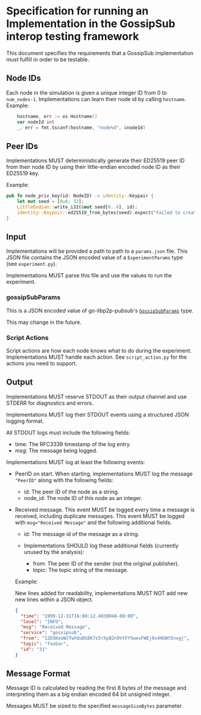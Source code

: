 # Specification for running an Implementation in the GossipSub interop testing framework

This document specifies the requirements that a GossipSub implementation must
fulfill in order to be testable.

## Node IDs

Each node in the simulation is given a unique integer ID from 0 to `num_nodes-1`. Implementations can learn their node id by calling `hostname`. Example:

```go
	hostname, err := os.Hostname()
	var nodeId int
	_, err = fmt.Sscanf(hostname, "node%d", &nodeId)
```

## Peer IDs

Implementations MUST deterministically generate their ED25519 peer ID from their node ID by using their little-endian encoded node ID as their ED25519 key.

Example:
```rust
pub fn node_priv_key(id: NodeID) -> identity::Keypair {
    let mut seed = [0u8; 32];
    LittleEndian::write_i32(&mut seed[0..4], id);
    identity::Keypair::ed25519_from_bytes(seed).expect("Failed to create keypair")
}
```

## Input

Implementations will be provided a path to path to a `params.json` file. This JSON
file contains the JSON encoded value of a `ExperimentParams` type (see `experiment.py`).

Implementations MUST parse this file and use the values to run the experiment.


### gossipSubParams

This is a JSON encoded value of go-libp2p-pubsub's
[`GossipSubParams`](https://github.com/MarcoPolo/go-libp2p-pubsub/blob/0c5ee7bbfeb051200bc39eb824246cc651f7358a/gossipsub.go#L85)
type.

This may change in the future.

### Script Actions

Script actions are how each node knows what to do during the experiment.
Implementations MUST handle each action. See `script_action.py` for the actions
you need to support.

## Output

Implementations MUST reserve STDOUT as their output channel and use STDERR for
diagnostics and errors.

Implementations MUST log their STDOUT events using a structured JSON logging format.

All STDOUT logs must include the following fields:
- time: The RFC3339 timestamp of the log entry.
- msg: The message being logged.

Implementations MUST log at least the following events:

- PeerID on start. When starting, implementations MUST log the message `"PeerID"` along with the following fields:
  - id: The peer ID of the node as a string.
  - node_id: The node ID of this node as an integer.

- Received message. This event MUST be logged every time a message is received,
  including duplicate messages. This event MUST be logged with `msg="Received
  Message"` and the following additional fields.
  - id: The message id of the message as a string.

  - Implementations SHOULD log these additional fields (currently unused by the analysis):
    - from: The peer ID of the sender (not the original publisher).
    - topic: The topic string of the message.

  Example:

  New lines added for readability, implementations MUST NOT add new new lines within a JSON object.
  ```json
  {
    "time": "1999-12-31T16:08:12.4030048-08:00",
    "level": "INFO",
    "msg": "Received Message",
    "service": "gossipsub",
    "from": "12D3KooWJTwhQuDG8K7z5rXpB2n9VtFY5wevFWEj9s4HUWt5nvgj",
    "topic": "foobar",
    "id": "31"
  }
  ```

## Message Format

Message ID is calculated by reading the first 8 bytes of the message and
interpreting them as a big endian encoded 64 bit unsigned integer.

Messages MUST be sized to the specified `messageSizeBytes` parameter.
